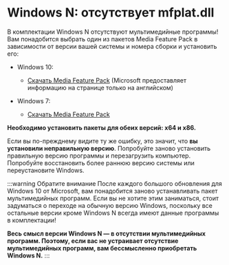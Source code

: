 # Windows N: отсутствует mfplat.dll

В комплектации Windows N отсутствуют мультимедийные программы! Вам понадобится выбрать один из пакетов Media Feature Pack в зависимости от версии вашей системы и номера сборки и установить его:

* Windows 10:
  * [Скачать Media Feature Pack](https://www.microsoft.com/en-us/software-download/mediafeaturepack) (Microsoft предоставляет информацию на странице только на английском)

* Windows 7:
  * [Скачать Media Feature Pack](https://www.microsoft.com/download/details.aspx?id=16546)

**Необходимо установить пакеты для обеих версий: x64 и x86.**

Если вы по-прежднему видите ту же ошибку, это значит, что **вы установили неправильную версию**. Попробуйте заново установить правильную версию программы и перезагрузить компьютер. Попробуйте восстановить более раннюю версию системы или переустановите Windows.

:::warning Обратите внимание После каждого большого обновления для Windows 10 от Microsoft, вам понадобится заново устанавливать пакет мультимедийных программ. Если вы не хотите этим заниматься, стоит задуматься о переходе на обычную версию Windows, поскольку все остальные версии кроме Windows N всегда имеют данные программы в комплектации!

**Весь смысл версии Windows N — в отсутствии мультимедийных программ. Поэтому, если вас не устраивает отсутствие мультимедийных программ, вам бессмысленно приобретать Windows N.** :::